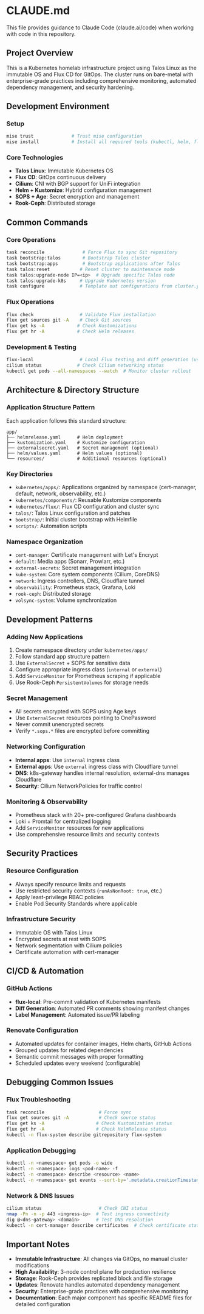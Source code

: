 # CLAUDE.md

This file provides guidance to Claude Code (claude.ai/code) when working with code in this repository.

## Project Overview

This is a Kubernetes homelab infrastructure project using Talos Linux as the immutable OS and Flux CD for GitOps. The cluster runs on bare-metal with enterprise-grade practices including comprehensive monitoring, automated dependency management, and security hardening.

## Development Environment

### Setup
```bash
mise trust              # Trust mise configuration
mise install            # Install all required tools (kubectl, helm, flux, talos, age, sops, etc.)
```

### Core Technologies
- **Talos Linux**: Immutable Kubernetes OS 
- **Flux CD**: GitOps continuous delivery
- **Cilium**: CNI with BGP support for UniFi integration
- **Helm + Kustomize**: Hybrid configuration management
- **SOPS + Age**: Secret encryption and management
- **Rook-Ceph**: Distributed storage

## Common Commands

### Core Operations
```bash
task reconcile              # Force Flux to sync Git repository
task bootstrap:talos        # Bootstrap Talos cluster
task bootstrap:apps         # Bootstrap applications after Talos
task talos:reset           # Reset cluster to maintenance mode
task talos:upgrade-node IP=<ip>  # Upgrade specific Talos node
task talos:upgrade-k8s     # Upgrade Kubernetes version
task configure             # Template out configurations from cluster.yaml/nodes.yaml
```

### Flux Operations
```bash
flux check                 # Validate Flux installation
flux get sources git -A    # Check Git sources
flux get ks -A            # Check Kustomizations
flux get hr -A            # Check Helm releases
```

### Development & Testing
```bash
flux-local                 # Local Flux testing and diff generation (used in CI)
cilium status             # Check Cilium networking status
kubectl get pods --all-namespaces --watch  # Monitor cluster rollout
```

## Architecture & Directory Structure

### Application Structure Pattern
Each application follows this standard structure:
```
app/
├── helmrelease.yaml      # Helm deployment
├── kustomization.yaml    # Kustomize configuration  
├── externalsecret.yaml   # Secret management (optional)
├── helm/values.yaml      # Helm values (optional)
└── resources/            # Additional resources (optional)
```

### Key Directories
- `kubernetes/apps/`: Applications organized by namespace (cert-manager, default, network, observability, etc.)
- `kubernetes/components/`: Reusable Kustomize components
- `kubernetes/flux/`: Flux CD configuration and cluster sync
- `talos/`: Talos Linux configuration and patches
- `bootstrap/`: Initial cluster bootstrap with Helmfile
- `scripts/`: Automation scripts

### Namespace Organization
- `cert-manager`: Certificate management with Let's Encrypt
- `default`: Media apps (Sonarr, Prowlarr, etc.)
- `external-secrets`: Secret management integration
- `kube-system`: Core system components (Cilium, CoreDNS)
- `network`: Ingress controllers, DNS, Cloudflare tunnel
- `observability`: Prometheus stack, Grafana, Loki
- `rook-ceph`: Distributed storage
- `volsync-system`: Volume synchronization

## Development Patterns

### Adding New Applications
1. Create namespace directory under `kubernetes/apps/`
2. Follow standard app structure pattern
3. Use `ExternalSecret` + SOPS for sensitive data
4. Configure appropriate ingress class (`internal` or `external`)
5. Add `ServiceMonitor` for Prometheus scraping if applicable
6. Use Rook-Ceph `PersistentVolumes` for storage needs

### Secret Management
- All secrets encrypted with SOPS using Age keys
- Use `ExternalSecret` resources pointing to OnePassword
- Never commit unencrypted secrets
- Verify `*.sops.*` files are encrypted before committing

### Networking Configuration
- **Internal apps**: Use `internal` ingress class 
- **External apps**: Use `external` ingress class with Cloudflare tunnel
- **DNS**: k8s-gateway handles internal resolution, external-dns manages Cloudflare
- **Security**: Cilium NetworkPolicies for traffic control

### Monitoring & Observability
- Prometheus stack with 20+ pre-configured Grafana dashboards
- Loki + Promtail for centralized logging
- Add `ServiceMonitor` resources for new applications
- Use comprehensive resource limits and security contexts

## Security Practices

### Resource Configuration
- Always specify resource limits and requests
- Use restricted security contexts (`runAsNonRoot: true`, etc.)
- Apply least-privilege RBAC policies
- Enable Pod Security Standards where applicable

### Infrastructure Security
- Immutable OS with Talos Linux
- Encrypted secrets at rest with SOPS
- Network segmentation with Cilium policies
- Certificate automation with cert-manager

## CI/CD & Automation

### GitHub Actions
- **flux-local**: Pre-commit validation of Kubernetes manifests
- **Diff Generation**: Automated PR comments showing manifest changes
- **Label Management**: Automated issue/PR labeling

### Renovate Configuration
- Automated updates for container images, Helm charts, GitHub Actions
- Grouped updates for related dependencies  
- Semantic commit messages with proper formatting
- Scheduled updates every weekend (configurable)

## Debugging Common Issues

### Flux Troubleshooting
```bash
task reconcile                    # Force sync
flux get sources git -A           # Check source status
flux get ks -A                   # Check Kustomization status
flux get hr -A                   # Check HelmRelease status
kubectl -n flux-system describe gitrepository flux-system
```

### Application Debugging
```bash
kubectl -n <namespace> get pods -o wide
kubectl -n <namespace> logs <pod-name> -f
kubectl -n <namespace> describe <resource> <name>
kubectl -n <namespace> get events --sort-by='.metadata.creationTimestamp'
```

### Network & DNS Issues
```bash
cilium status                     # Check CNI status
nmap -Pn -n -p 443 <ingress-ip>  # Test ingress connectivity  
dig @<dns-gateway> <domain>      # Test DNS resolution
kubectl -n cert-manager describe certificates  # Check certificate status
```

## Important Notes

- **Immutable Infrastructure**: All changes via GitOps, no manual cluster modifications
- **High Availability**: 3-node control plane for production resilience  
- **Storage**: Rook-Ceph provides replicated block and file storage
- **Updates**: Renovate handles automated dependency management
- **Security**: Enterprise-grade practices with comprehensive monitoring
- **Documentation**: Each major component has specific README files for detailed configuration